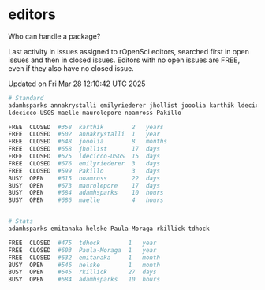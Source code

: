 # editors

Who can handle a package?

Last activity in issues assigned to rOpenSci editors, searched first in open
issues and then in closed issues. Editors with no open issues are FREE, even if
they also have no closed issue.


Updated on Fri Mar 28 12:10:42 UTC 2025

```bash
# Standard
adamhsparks annakrystalli emilyriederer jhollist jooolia karthik ldecicco
ldecicco-USGS maelle maurolepore noamross Pakillo

FREE  CLOSED  #358  karthik        2   years
FREE  CLOSED  #502  annakrystalli  1   year
FREE  CLOSED  #648  jooolia        8   months
FREE  CLOSED  #658  jhollist       17  days
FREE  CLOSED  #675  ldecicco-USGS  15  days
FREE  CLOSED  #676  emilyriederer  3   days
FREE  CLOSED  #599  Pakillo        3   days
BUSY  OPEN    #615  noamross       22  days
BUSY  OPEN    #673  maurolepore    17  days
BUSY  OPEN    #684  adamhsparks    10  hours
BUSY  OPEN    #686  maelle         4   hours


# Stats
adamhsparks emitanaka helske Paula-Moraga rkillick tdhock

FREE  CLOSED  #475  tdhock        1   year
FREE  CLOSED  #603  Paula-Moraga  1   year
FREE  CLOSED  #632  emitanaka     1   month
BUSY  OPEN    #546  helske        1   month
BUSY  OPEN    #645  rkillick      27  days
BUSY  OPEN    #684  adamhsparks   10  hours
```

